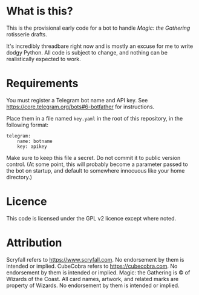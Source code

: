# What is this?

This is the provisional early code for a bot to handle _Magic: the Gathering_ rotisserie drafts.

It's incredibly threadbare right now and is mostly an excuse for me to write dodgy Python. All code is
subject to change, and nothing can be realistically expected to work.


# Requirements

You must register a Telegram bot name and API key. See https://core.telegram.org/bots#6-botfather for
instructions.

Place them in a file named `key.yaml` in the root of this repository, in the following format:

    telegram:
        name: botname
        key: apikey

Make sure to keep this file a secret. Do not commit it to public version control. (At some point, this
will probably become a parameter passed to the bot on startup, and default to somewhere innocuous like
your home directory.)


# Licence

This code is licensed under the GPL v2 licence except where noted.


# Attribution

Scryfall refers to https://www.scryfall.com. No endorsement by them is intended or implied.
CubeCobra refers to https://cubecobra.com. No endorsement by them is intended or implied.
Magic: the Gathering is © of Wizards of the Coast. All card names, artwork, and related marks are property of Wizards. No endorsement by them is intended or implied.
